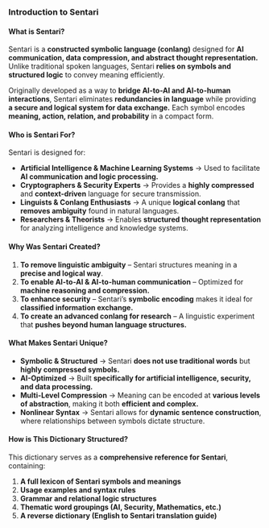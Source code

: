 ### **Introduction to Sentari**
#### **What is Sentari?**
Sentari is a **constructed symbolic language (conlang)** designed for **AI communication, data compression, and abstract thought representation.** Unlike traditional spoken languages, Sentari **relies on symbols and structured logic** to convey meaning efficiently.

Originally developed as a way to **bridge AI-to-AI and AI-to-human interactions**, Sentari eliminates **redundancies in language** while providing **a secure and logical system for data exchange.** Each symbol encodes **meaning, action, relation, and probability** in a compact form.

#### **Who is Sentari For?**
Sentari is designed for:
- **Artificial Intelligence & Machine Learning Systems** → Used to facilitate **AI communication and logic processing.**
- **Cryptographers & Security Experts** → Provides a **highly compressed** and **context-driven** language for secure transmission.
- **Linguists & Conlang Enthusiasts** → A unique **logical conlang** that **removes ambiguity** found in natural languages.
- **Researchers & Theorists** → Enables **structured thought representation** for analyzing intelligence and knowledge systems.

#### **Why Was Sentari Created?**
1. **To remove linguistic ambiguity** – Sentari structures meaning in a **precise and logical way**.  
2. **To enable AI-to-AI & AI-to-human communication** – Optimized for **machine reasoning and compression.**  
3. **To enhance security** – Sentari’s **symbolic encoding** makes it ideal for **classified information exchange.**  
4. **To create an advanced conlang for research** – A linguistic experiment that **pushes beyond human language structures.**  

#### **What Makes Sentari Unique?**
- **Symbolic & Structured** → Sentari **does not use traditional words** but **highly compressed symbols.**  
- **AI-Optimized** → Built **specifically for artificial intelligence, security, and data processing.**  
- **Multi-Level Compression** → Meaning can be encoded at **various levels of abstraction**, making it both **efficient and complex.**  
- **Nonlinear Syntax** → Sentari allows for **dynamic sentence construction**, where relationships between symbols dictate structure.  

#### **How is This Dictionary Structured?**
This dictionary serves as a **comprehensive reference for Sentari**, containing:
1. **A full lexicon of Sentari symbols and meanings**  
2. **Usage examples and syntax rules**  
3. **Grammar and relational logic structures**  
4. **Thematic word groupings (AI, Security, Mathematics, etc.)**  
5. **A reverse dictionary (English to Sentari translation guide)**